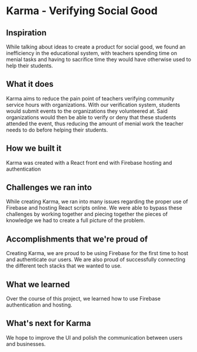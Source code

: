 # Karma - Verifying Social Good
## Inspiration
While talking about ideas to create a product for social good, we found an inefficiency in the educational system, with teachers spending time on menial tasks and having to sacrifice time they would have otherwise used to help their students.

## What it does
Karma aims to reduce the pain point of teachers verifying community service hours with organizations. With our verification system, students would submit events to the organizations they volunteered at. Said organizations would then be able to verify or deny that these students attended the event, thus reducing the amount of menial work the teacher needs to do before helping their students.

## How we built it
Karma was created with a React front end with Firebase hosting and authentication

## Challenges we ran into
While creating Karma, we ran into many issues regarding the proper use of Firebase and hosting React scripts online. We were able to bypass these challenges by working together and piecing together the pieces of knowledge we had to create a full picture of the problem.

## Accomplishments that we're proud of
Creating Karma, we are proud to be using Firebase for the first time to host and authenticate our users. We are also proud of successfully connecting the different tech stacks that we wanted to use.

## What we learned
Over the course of this project, we learned how to use Firebase authentication and hosting.

## What's next for Karma
We hope to improve the UI and polish the communication between users and businesses.